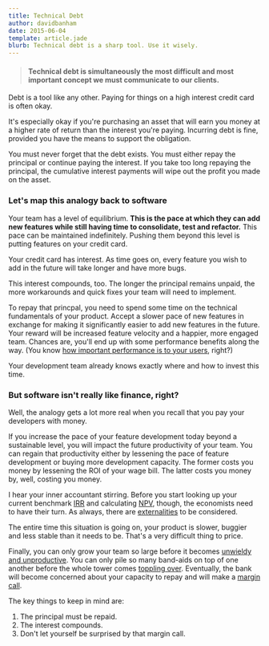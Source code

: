 ```yaml
---
title: Technical Debt
author: davidbanham
date: 2015-06-04
template: article.jade
blurb: Technical debt is a sharp tool. Use it wisely.
---
```


> #### Technical debt is simultaneously the most difficult and most important concept we must communicate to our clients.

Debt is a tool like any other. Paying for things on a high interest credit card is often okay.

It's especially okay if you're purchasing an asset that will earn you money at a higher rate of return than the interest you're paying. Incurring debt is fine, provided you have the means to support the obligation.

You must never forget that the debt exists. You must either repay the principal or continue paying the interest. If you take too long repaying the principal, the cumulative interest payments will wipe out the profit you made on the asset.

### Let's map this analogy back to software
Your team has a level of equilibrium. __This is the pace at which they can add new features while still having time to consolidate, test and refactor.__ This pace can be maintained indefinitely. Pushing them beyond this level is putting features on your credit card.

Your credit card has interest. As time goes on, every feature you wish to add in the future will take longer and have more bugs.

This interest compounds, too. The longer the principal remains unpaid, the more workarounds and quick fixes your team will need to implement.

To repay that princpal, you need to spend some time on the technical fundamentals of your product. Accept a slower pace of new features in exchange for making it significantly easier to add new features in the future. Your reward will be increased feature velocity and a happier, more engaged team. Chances are, you'll end up with some performance benefits along the way. (You know [how important performance is to your users](http://www.fastcompany.com/1825005/how-one-second-could-cost-amazon-16-billion-sales), right?)

Your development team already knows exactly where and how to invest this time.

### But software isn't really like finance, right?
Well, the analogy gets a lot more real when you recall that you pay your developers with money.

If you increase the pace of your feature development today beyond a sustainable level, you will impact the future productivity of your team. You can regain that productivity either by lessening the pace of feature development or buying more development capacity. The former costs you money by lessening the ROI of your wage bill. The latter costs you money by, well, costing you money.

I hear your inner accountant stirring. Before you start looking up your current benchmark [IRR](https://en.wikipedia.org/wiki/Internal_rate_of_return) and calculating [NPV](https://en.wikipedia.org/wiki/Net_present_value), though, the economists need to have their turn. As always, there are [externalities](https://en.wikipedia.org/wiki/Externality) to be considered.

The entire time this situation is going on, your product is slower, buggier and less stable than it needs to be. That's a very difficult thing to price.

Finally, you can only grow your team so large before it becomes [unwieldy and unproductive](https://en.wikipedia.org/wiki/Diminishing_returns). You can only pile so many band-aids on top of one another before the whole tower comes [toppling over](https://en.wikipedia.org/wiki/Cyclomatic_complexity). Eventually, the bank will become concerned about your capacity to repay and will make a [margin call](https://en.wikipedia.org/wiki/Margin_%28finance%29#Margin_call).

The key things to keep in mind are:

1. The principal must be repaid.
1. The interest compounds.
1. Don't let yourself be surprised by that margin call.
